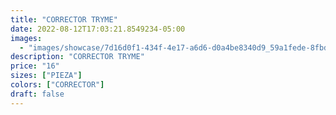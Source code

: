 ```yaml
---
title: "CORRECTOR TRYME"
date: 2022-08-12T17:03:21.8549234-05:00
images:
  - "images/showcase/7d16d0f1-434f-4e17-a6d6-d0a4be8340d9_59a1fede-8fbd-4ab3-9b32-c5ddbf1cfd4e.webp"
description: "CORRECTOR TRYME"
price: "16"
sizes: ["PIEZA"]
colors: ["CORRECTOR"]
draft: false
---
```

